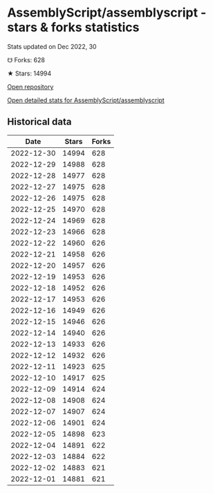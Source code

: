 # AssemblyScript/assemblyscript - stars & forks statistics

Stats updated on Dec 2022, 30

☋ Forks: 628

★ Stars: 14994

[Open repository](https://github.com/AssemblyScript/assemblyscript)

[Open detailed stats for AssemblyScript/assemblyscript](https://reviewgithub.com/rep/AssemblyScript/assemblyscript)

## Historical data
| Date | Stars | Forks |
|------|-------|-------|
| 2022-12-30 | 14994 | 628 | 
| 2022-12-29 | 14988 | 628 | 
| 2022-12-28 | 14977 | 628 | 
| 2022-12-27 | 14975 | 628 | 
| 2022-12-26 | 14975 | 628 | 
| 2022-12-25 | 14970 | 628 | 
| 2022-12-24 | 14969 | 628 | 
| 2022-12-23 | 14966 | 628 | 
| 2022-12-22 | 14960 | 626 | 
| 2022-12-21 | 14958 | 626 | 
| 2022-12-20 | 14957 | 626 | 
| 2022-12-19 | 14953 | 626 | 
| 2022-12-18 | 14952 | 626 | 
| 2022-12-17 | 14953 | 626 | 
| 2022-12-16 | 14949 | 626 | 
| 2022-12-15 | 14946 | 626 | 
| 2022-12-14 | 14940 | 626 | 
| 2022-12-13 | 14933 | 626 | 
| 2022-12-12 | 14932 | 626 | 
| 2022-12-11 | 14923 | 625 | 
| 2022-12-10 | 14917 | 625 | 
| 2022-12-09 | 14914 | 624 | 
| 2022-12-08 | 14908 | 624 | 
| 2022-12-07 | 14907 | 624 | 
| 2022-12-06 | 14901 | 624 | 
| 2022-12-05 | 14898 | 623 | 
| 2022-12-04 | 14891 | 622 | 
| 2022-12-03 | 14884 | 622 | 
| 2022-12-02 | 14883 | 621 | 
| 2022-12-01 | 14881 | 621 | 

